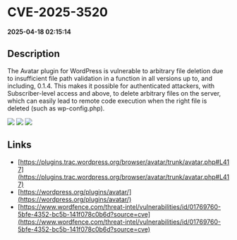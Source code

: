 # CVE-2025-3520

**2025-04-18 02:15:14**

## Description
The Avatar plugin for WordPress is vulnerable to arbitrary file deletion due to insufficient file path validation in a function in all versions up to, and including, 0.1.4. This makes it possible for authenticated attackers, with Subscriber-level access and above, to delete arbitrary files on the server, which can easily lead to remote code execution when the right file is deleted (such as wp-config.php).

![](https://img.shields.io/static/v1?label=Score&message=8.1&color=red)
![](https://img.shields.io/static/v1?label=Severity&message=HIGH&color=red)
![](https://img.shields.io/static/v1?label=CWE&message=Traversal&color=green)

## Links
- [https://plugins.trac.wordpress.org/browser/avatar/trunk/avatar.php#L417](https://plugins.trac.wordpress.org/browser/avatar/trunk/avatar.php#L417)
- [https://wordpress.org/plugins/avatar/](https://wordpress.org/plugins/avatar/)
- [https://www.wordfence.com/threat-intel/vulnerabilities/id/01769760-5bfe-4352-bc5b-141f078c0b6d?source=cve](https://www.wordfence.com/threat-intel/vulnerabilities/id/01769760-5bfe-4352-bc5b-141f078c0b6d?source=cve)
